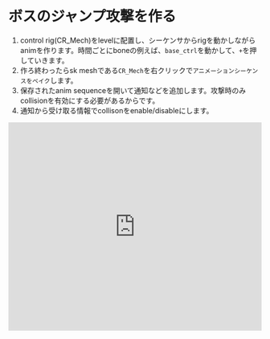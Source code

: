 # ボスのジャンプ攻撃を作る

1. control rig(CR_Mech)をlevelに配置し、シーケンサからrigを動かしながらanimを作ります。時間ごとにboneの例えば、`base_ctrl`を動かして、`+`を押していきます。
2. 作ろ終わったらsk meshである`CR_Mech`を右クリックで`アニメーションシーケンスをベイク`します。
3. 保存されたanim sequenceを開いて通知などを追加します。攻撃時のみcollisionを有効にする必要があるからです。
4. 通知から受け取る情報でcollisonをenable/disableにします。

<iframe width="100%" height="415" src="https://www.youtube.com/embed/gk28r9cm5eQ?mute=1&rel=0&showinfo=0&controls=0" title="YouTube video player" frameborder="0" allow="accelerometer; autoplay; clipboard-write; encrypted-media; gyroscope; picture-in-picture; web-share" referrerpolicy="strict-origin-when-cross-origin" allowfullscreen></iframe>

